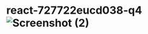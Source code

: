 # react-727722eucd038-q4![Screenshot (2)](https://github.com/Sakthy07/react-727722eucd038-q4/assets/151619283/0f516690-ec9c-47d9-b143-b3c312400e1b)
